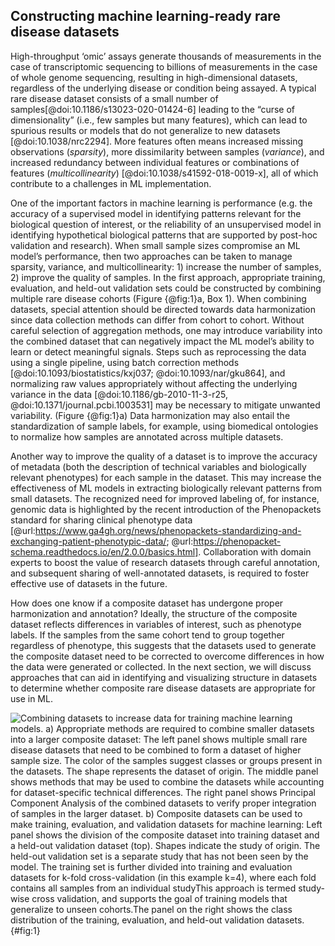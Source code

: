 ## Constructing machine learning-ready rare disease datasets

High-throughput ‘omic’ assays generate thousands of measurements in the case of transcriptomic sequencing to billions of measurements in the case of whole genome sequencing, resulting in high-dimensional datasets, regardless of the underlying disease or condition being assayed. 
A typical rare disease dataset consists of a small number of samples[@doi:10.1186/s13023-020-01424-6] leading to the “curse of dimensionality” (i.e., few samples but many features), which can lead to spurious results or models that do not generalize to new datasets [@doi:10.1038/nrc2294].
More features often means increased missing observations (_sparsity_), more dissimilarity between samples (_variance_), and increased redundancy between individual features or combinations of features (_multicollinearity_) [@doi:10.1038/s41592-018-0019-x], all of which contribute to a challenges in ML implementation.

One of the important factors in machine learning is performance (e.g. the accuracy of a supervised model in identifying patterns relevant for the biological question of interest, or the reliability of an unsupervised model in identifying hypothetical biological patterns that are supported by post-hoc validation and research). 
When small sample sizes compromise an ML model’s performance, then two approaches can be taken to manage sparsity, variance, and multicollinearity: 1) increase the number of samples, 2) improve the quality of samples. 
In the first approach, appropriate training, evaluation, and held-out validation sets could be constructed by combining multiple rare disease cohorts (Figure {@fig:1}a, Box 1). 
When combining datasets, special attention should be directed towards data harmonization since data collection methods can differ from cohort to cohort. 
Without careful selection of aggregation methods, one may introduce variability into the combined dataset that can negatively impact the ML model’s ability to learn or detect meaningful signals. 
Steps such as reprocessing the data using a single pipeline, using batch correction methods [@doi:10.1093/biostatistics/kxj037; @doi:10.1093/nar/gku864], and normalizing raw values appropriately without affecting the underlying variance in the data [@doi:10.1186/gb-2010-11-3-r25, @doi:10.1371/journal.pcbi.1003531] may be necessary to mitigate unwanted variability. (Figure {@fig:1}a)
Data harmonization may also entail the standardization of sample labels, for example, using biomedical ontologies to normalize how samples are annotated across multiple datasets.

Another way to improve the quality of a dataset is to improve the accuracy of metadata (both the description of technical variables and biologically relevant phenotypes) for each sample in the dataset. 
This may increase the effectiveness of ML models in extracting biologically relevant patterns from small datasets. 
The recognized need for improved labeling of, for instance, genomic data is highlighted by the recent introduction of the Phenopackets standard for sharing clinical phenotype data [@url:https://www.ga4gh.org/news/phenopackets-standardizing-and-exchanging-patient-phenotypic-data/; @url:https://phenopacket-schema.readthedocs.io/en/2.0.0/basics.html].
Collaboration with domain experts to boost the value of research datasets through careful annotation, and subsequent sharing of well-annotated datasets, is required to foster effective use of datasets in the future.

How does one know if a composite dataset has undergone proper harmonization and annotation? 
Ideally, the structure of the composite dataset reflects differences in variables of interest, such as phenotype labels. 
If the samples from the same cohort tend to group together regardless of phenotype, this suggests that the datasets used to generate the composite dataset need to be corrected to overcome differences in how the data were generated or collected. 
In the next section, we will discuss approaches that can aid in identifying and visualizing structure in datasets to determine whether composite rare disease datasets are appropriate for use in ML.

![Combining datasets to increase data for training machine learning models. a) Appropriate methods are required to combine smaller datasets into a larger composite dataset: The left panel shows multiple small rare disease datasets that need to be combined to form a dataset of higher sample size. The color of the samples suggest classes or groups present in the datasets. The shape represents the dataset of origin. The middle panel shows methods that may be used to combine the datasets while accounting for dataset-specific technical differences. The right panel shows Principal Component Analysis of the combined datasets to verify proper integration of samples in the larger dataset. b) Composite datasets can be used to make training, evaluation, and validation datasets for machine learning: Left panel shows the division of the composite dataset into training dataset and a held-out validation dataset (top). Shapes indicate the study of origin. The held-out validation set is a separate study that has not been seen by the model. The training set is further divided into training and evaluation datasets for k-fold cross-validation (in this example k=4), where each fold contains all samples from an individual studyThis approach is termed study-wise cross validation, and supports the goal of training models that generalize to unseen cohorts.The panel on the right shows the class distribution of the training, evaluation, and held-out validation datasets.](images/figures/lower-res-figures/figure-1-combining-datasets.png){#fig:1}
